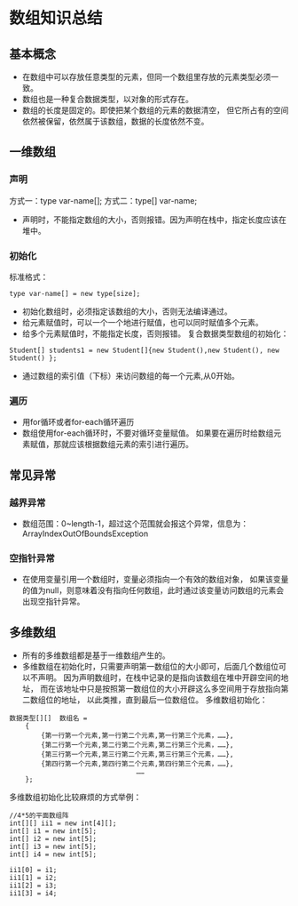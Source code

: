# 数组知识总结
## 基本概念
- 在数组中可以存放任意类型的元素，但同一个数组里存放的元素类型必须一致。
- 数组也是一种复合数据类型，以对象的形式存在。
- 数组的长度是固定的。即使把某个数组的元素的数据清空，
但它所占有的空间依然被保留，依然属于该数组，数据的长度依然不变。

## 一维数组
### 声明
方式一：type var-name[];
方式二：type[] var-name;
- 声明时，不能指定数组的大小，否则报错。因为声明在栈中，指定长度应该在堆中。
### 初始化
标准格式：
```text
type var-name[] = new type[size];
```
- 初始化数组时，必须指定该数组的大小，否则无法编译通过。
- 给元素赋值时，可以一个一个地进行赋值，也可以同时赋值多个元素。
- 给多个元素赋值时，不能指定长度，否则报错。
复合数据类型数组的初始化：
```text
Student[] students1 = new Student[]{new Student(),new Student(), new Student() };
```
- 通过数组的索引值（下标）来访问数组的每一个元素,从0开始。
### 遍历
- 用for循环或者for-each循环遍历
- 数组使用for-each循环时，不要对循环变量赋值。
如果要在遍历时给数组元素赋值，那就应该根据数组元素的索引进行遍历。
## 常见异常
### 越界异常
- 数组范围：0~length-1，超过这个范围就会报这个异常，信息为：ArrayIndexOutOfBoundsException
### 空指针异常
- 在使用变量引用一个数组时，变量必须指向一个有效的数组对象，
如果该变量的值为null，则意味着没有指向任何数组，此时通过该变量访问数组的元素会出现空指针异常。

## 多维数组
- 所有的多维数组都是基于一维数组产生的。
- 多维数组在初始化时，只需要声明第一数组位的大小即可，后面几个数组位可以不声明。
因为声明数组时，在栈中记录的是指向该数组在堆中开辟空间的地址，
而在该地址中只是按照第一数组位的大小开辟这么多空间用于存放指向第二数组位的地址，
以此类推，直到最后一位数组位。
多维数组初始化：
```text
数据类型[][]  数组名 =
	{
		{第一行第一个元素,第一行第二个元素,第一行第三个元素，……},
		{第二行第一个元素,第二行第二个元素,第二行第三个元素，……},
        {第三行第一个元素,第三行第二个元素,第三行第三个元素，……},
		{第四行第一个元素,第四行第二个元素,第四行第三个元素，……},
								……
	};
```
多维数组初始化比较麻烦的方式举例：
```text
//4*5的平面数组阵
int[][] ii1 = new int[4][];
int[] i1 = new int[5];
int[] i2 = new int[5];
int[] i3 = new int[5];
int[] i4 = new int[5];

ii1[0] = i1;
ii1[1] = i2;
ii1[2] = i3;
ii1[3] = i4;
```

